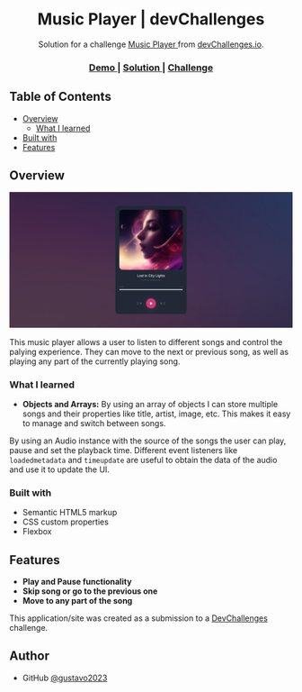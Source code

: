 <!-- Please update value in the {}  -->

<h1 align="center">Music Player | devChallenges</h1>

<div align="center">
   Solution for a challenge <a href="https://devchallenges.io/challenge/music-player" target="_blank">Music Player
</a> from <a href="http://devchallenges.io" target="_blank">devChallenges.io</a>.
</div>

<div align="center">
  <h3>
    <a href="https://gustavo2023.github.io/music-player/">
      Demo
    </a>
    <span> | </span>
    <a href="https://devchallenges.io/solution/46774">
      Solution
    </a>
    <span> | </span>
    <a href="https://devchallenges.io/challenge/music-player">
      Challenge
    </a>
  </h3>
</div>

<!-- TABLE OF CONTENTS -->

## Table of Contents

- [Overview](#overview)
  - [What I learned](#what-i-learned)
- [Built with](#built-with)
- [Features](#features)

<!-- OVERVIEW -->

## Overview

![screenshot](./design/screencapture.png)

This music player allows a user to listen to different songs and control the palying experience. They can move to the next or previous song, as well as playing any part of the currently playing song.

### What I learned

- **Objects and Arrays:** By using an array of objects I can store multiple songs and their properties like title, artist, image, etc. This makes it easy to manage and switch between songs.

By using an Audio instance with the source of the songs the user can play, pause and set the playback time. Different event listeners like ```loadedmetadata``` and ```timeupdate``` are useful to obtain the data of the audio and use it to update the UI.

### Built with

- Semantic HTML5 markup
- CSS custom properties
- Flexbox

## Features

- **Play and Pause functionality**
- **Skip song or go to the previous one**
- **Move to any part of the song**

This application/site was created as a submission to a [DevChallenges](https://devchallenges.io/challenges-dashboard) challenge.

## Author

- GitHub [@gustavo2023](https://github.com/gustavo2023)
